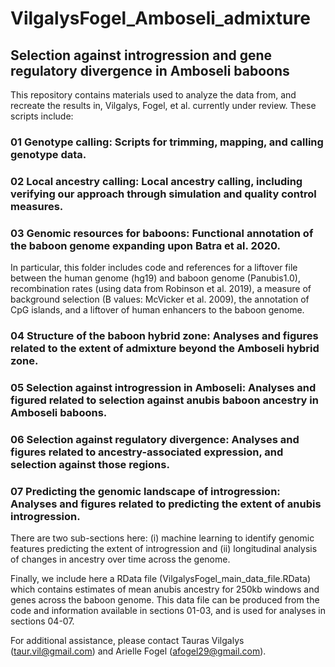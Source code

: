 # VilgalysFogel_Amboseli_admixture
## Selection against introgression and gene regulatory divergence in Amboseli baboons

This repository contains materials used to analyze the data from, and recreate the results in, Vilgalys, Fogel, et al. currently under review. These scripts include: 

### 01 Genotype calling: Scripts for trimming, mapping, and calling genotype data. 

### 02 Local ancestry calling: Local ancestry calling, including verifying our approach through simulation and quality control measures. 

### 03 Genomic resources for baboons: Functional annotation of the baboon genome expanding upon Batra et al. 2020. 
In particular, this folder includes code and references for a liftover file between the human genome (hg19) and baboon genome (Panubis1.0), recombination rates (using data from Robinson et al. 2019), a measure of background selection (B values: McVicker et al. 2009), the annotation of CpG islands, and a liftover of human enhancers to the baboon genome. 

### 04 Structure of the baboon hybrid zone: Analyses and figures related to the extent of admixture beyond the Amboseli hybrid zone. 

### 05 Selection against introgression in Amboseli: Analyses and figured related to selection against anubis baboon ancestry in Amboseli baboons. 

### 06 Selection against regulatory divergence: Analyses and figures related to ancestry-associated expression, and selection against those regions.  

### 07 Predicting the genomic landscape of introgression: Analyses and figures related to predicting the extent of anubis introgression. 
There are two sub-sections here: (i) machine learning to identify genomic features predicting the extent of introgression and (ii) longitudinal analysis of changes in ancestry over time across the genome. 

Finally, we include here a RData file (VilgalysFogel_main_data_file.RData) which contains estimates of mean anubis ancestry for 250kb windows and genes across the baboon genome. This data file can be produced from the code and information available in sections 01-03, and is used for analyses in sections 04-07. 

For additional assistance, please contact Tauras Vilgalys (taur.vil@gmail.com) and Arielle Fogel (afogel29@gmail.com). 
